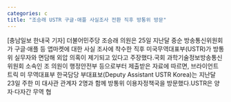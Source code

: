 ```yaml
---
categories: c
title: "조승래 USTR 구글·애플 사실조사 전환 직후 방통위 방문"
---
```

[충남일보 한내국 기자] 더불어민주당 조승래 의원은 25일 지난달 중순 방송통신위원회가 구글·애플 등 앱마켓에 대한 사실 조사에 착수한 직후 미국무역대표부(USTR)가 방통위 실무자와 면담해 외압 의혹이 제기되고 있다고 주장했다.국회 과학기술정보방송통신위원회 소속인 조 의원이 행정안전부 등으로부터 제출받은 자료에 따르면, 브라이언트 트릭 미 무역대표부 한국담당 부대표보(Deputy Assistant USTR Korea)는 지난달 23일 주한 미 대사관 관계자 2명과 함께 방통위 이용자정책국을 방문했다.USTR은 양자·다자간 무역 협